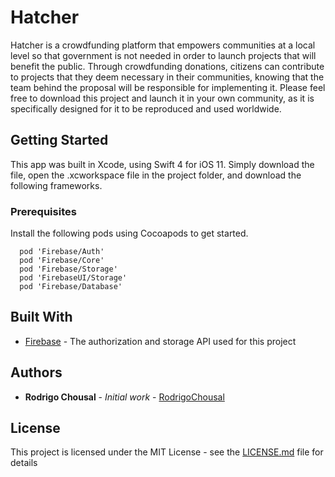 # Hatcher
Hatcher is a crowdfunding platform that empowers communities at a local level so that government is not needed in order to launch projects that will benefit the public. Through crowdfunding donations, citizens can contribute to projects that they deem necessary in their communities, knowing that the team behind the proposal will be responsible for implementing it. Please feel free to download this project and launch it in your own community, as it is specifically designed for it to be reproduced and used worldwide.

## Getting Started

This app was built in Xcode, using Swift 4 for iOS 11. Simply download the file, open the .xcworkspace file in the project folder, and download the following frameworks.

### Prerequisites

Install the following pods using Cocoapods to get started.

```
  pod 'Firebase/Auth'
  pod 'Firebase/Core'
  pod 'Firebase/Storage'
  pod 'FirebaseUI/Storage'
  pod 'Firebase/Database'
```

## Built With

* [Firebase](https://realm.io/docs/swift/latest/) - The authorization and storage API used for this project

## Authors

* **Rodrigo Chousal** - *Initial work* - [RodrigoChousal](https://github.com/RodrigoChousal)

## License

This project is licensed under the MIT License - see the [LICENSE.md](LICENSE.md) file for details

